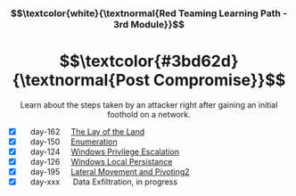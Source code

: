 <h3 align="center"> $$\textcolor{white}{\textnormal{Red Teaming Learning Path - 3rd Module}}$$ </h3>

<h1 align="center"> $$\textcolor{#3bd62d}{\textnormal{Post Compromise}}$$ </h1>

<p align="center">Learn about the steps taken by an attacker right after gaining an initial foothold on a network.</p>

- [x] &nbsp;&nbsp;&nbsp; day-162 &nbsp;&nbsp;&nbsp; [The Lay of the Land](https://github.com/RosanaFSS/TryHackMe/blob/Red-Teaming-learning-path/3.1.%20The%20Lay%20of%20the%20Land.md)
- [x] &nbsp;&nbsp;&nbsp; day-150 &nbsp;&nbsp;&nbsp; [Enumeration](https://github.com/RosanaFSS/TryHackMe/blob/Red-Teaming-learning-path/3.2.%20Enumeration.md)
- [x] &nbsp;&nbsp;&nbsp; day-124 &nbsp;&nbsp;&nbsp; [Windows Privilege Escalation](https://github.com/RosanaFSS/TryHackMe/blob/Red-Teaming-learning-path/3.3.%20Windows%20Privilege%20Escalation.md)
- [x] &nbsp;&nbsp;&nbsp; day-126 &nbsp;&nbsp;&nbsp; [Windows Local Persistance](https://github.com/RosanaFSS/TryHackMe/blob/Red-Teaming-learning-path/3.4.%20Windows%20Local%20Persistance.md)
- [x] &nbsp;&nbsp;&nbsp; day-195 &nbsp;&nbsp;&nbsp; [Lateral Movement and Pivoting2](https://github.com/RosanaFSS/TryHackMe/blob/Red-Teaming-learning-path/3.5.%20Lateral%20Movement%20and%20Pivoting.md)
- [x] &nbsp;&nbsp;&nbsp; day-xxx &nbsp;&nbsp;&nbsp;&nbsp; Data Exfiltration, in progress
